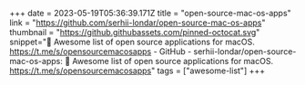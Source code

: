 +++
date = 2023-05-19T05:36:39.171Z
title = "open-source-mac-os-apps"
link = "https://github.com/serhii-londar/open-source-mac-os-apps"
thumbnail = "https://github.githubassets.com/pinned-octocat.svg"
snippet="🚀 Awesome list of open source applications for macOS. https://t.me/s/opensourcemacosapps - GitHub - serhii-londar/open-source-mac-os-apps: 🚀 Awesome list of open source applications for macOS. https://t.me/s/opensourcemacosapps"
tags = ["awesome-list"]
+++
